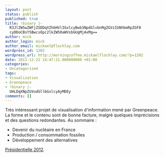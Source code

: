```yaml
---
layout: post
status: publish
published: true
title: !binary |-
  R3JlZW5wZWFjZSDDqXZhbHVlIGxlcyBwb3NpdGlvbnMgZGVzIGNhbmRpZGF0
  cyDDoCBsYSBwcsOpc2lkZW50aWVsbGUgMjAxMg==
author: mick
author_login: mick
author_email: mickael@flochlay.com
wordpress_id: 1202
wordpress_url: http://morningcoffee.mickaelflochlay.com/?p=1202
date: 2011-12-22 14:47:21.000000000 +01:00
categories:
- Uncategorized
tags:
- Visualization
- Greenpeace
- !binary |-
  UHLDqXNpZGVudGllbGxlcyAyMDEy
comments: []
---
```

Très intéressant projet de visualisation d'information mené par Greenpeace. La forme et le contenu sont de bonne facture, malgré quelques imprécisions et des questions redondantes. Au sommaire :
<ul>
	<li>Devenir du nucléaire en France</li>
	<li>Production / consommation fossiles</li>
	<li>Développement des alternatives</li>
</ul>
<a href="http://greenpeace.fr/2012/#!/question/1-etes-vous-pour-une-sortie-du-nucleaire-en-france">Présidentielle 2012</a>.
